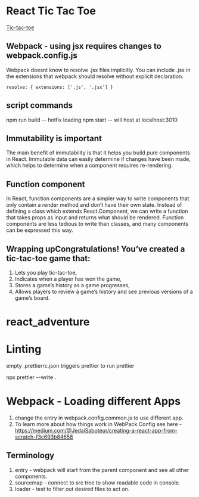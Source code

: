 # React Tic Tac Toe

[Tic-tac-toe](https://simple-sifu.github.io/react_tic_tac_toe/)

## Webpack - using jsx requires changes to webpack.config.js

Webpack doesnt know to resolve .jsx files implicitly. You can include .jsx in the extensions that webpack should resolve without
explicit declaration.

`resolve: { extensions: ['.js', '.jsx'] }`

## script commands

npm run build -- hotfix loading
npm start -- will host at localhost:3010

## Immutability is important

The main benefit of immutability is that it helps you build pure components in React. Immutable data can easily determine if changes have been made, which helps to determine when a component requires re-rendering.

## Function component

In React, function components are a simpler way to write components that only contain a render method and don’t have their own state. Instead of defining a class which extends React.Component, we can write a function that takes props as input and returns what should be rendered. Function components are less tedious to write than classes, and many components can be expressed this way.

## Wrapping upCongratulations! You’ve created a tic-tac-toe game that:

1. Lets you play tic-tac-toe,
2. Indicates when a player has won the game,
3. Stores a game’s history as a game progresses,
4. Allows players to review a game’s history and see previous versions of a game’s board.

# react_adventure

# Linting 
empty .prettierrc.json triggers prettier to run prettier

npx prettier --write .

# Webpack - Loading different Apps
1. change the entry in webpack.config.common.js to use different app.
2. To learn more about how things work in WebPack Config see here - https://medium.com/@JedaiSaboteur/creating-a-react-app-from-scratch-f3c693b84658

## Terminology
1. entry - webpack will start from the parent component and see all other components.
2. sourcemap - connect to src tree to show readable code in console.
3. loader - test to filter out desired files to act on. 